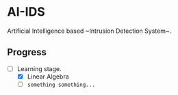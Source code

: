 # AI-IDS
Artificial Intelligence based ~Intrusion Detection System~.

## Progress
- [ ] Learning stage.
  - [x] Linear Algebra
  - [ ] ``something something...``
